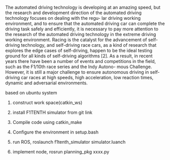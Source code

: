The automated driving technology is developing at an amazing speed, but the research and development direction of the automated driving technology focuses on dealing with the regu- lar driving working environment, and to ensure that the automated driving car can complete the driving task safely and efficiently, it is necessary to pay more attention to the research of the automated driving technology in the extreme driving working environment.
Racing is the catalyst for the advancement of self-driving technology, and self-driving race cars, as a kind of research that explores the edge cases of self-driving, happen to be the ideal testing ground for all kinds of self-driving algorithms [2]. As a result, in recent years there have been a number of events and competitions in the field, such as the F1/10th race series and the Indy Autono- mous Challenge.
However, it is still a major challenge to ensure autonomous driving in self- driving car races at high speeds, high acceleration, low reaction times, dynamic and adversarial environments.

based on ubuntu system
1. construct work space(catkin_ws)

2. install F1TENTH simulator from git link

3. Compile code using catkin_make

4. Configure the environment in setup.bash

5. run ROS, roslaunch f1tenth_simulator simulator.luanch

6. implement node, rosrun planning_pkg xxxx.py
